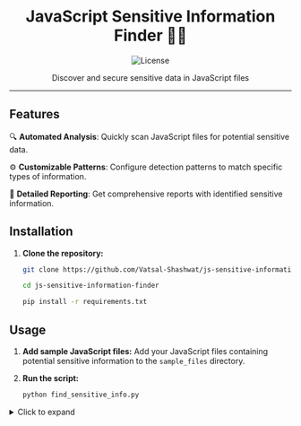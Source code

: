 <h1 align="center">JavaScript Sensitive Information Finder 🕵️‍♂️</h1>

<p align="center">
  <img src="https://img.shields.io/badge/License-MIT-green" alt="License">
</p>

<p align="center">Discover and secure sensitive data in JavaScript files</p>

---

## Features

🔍 **Automated Analysis**: Quickly scan JavaScript files for potential sensitive data.

⚙️ **Customizable Patterns**: Configure detection patterns to match specific types of information.

📝 **Detailed Reporting**: Get comprehensive reports with identified sensitive information.

## Installation

1. **Clone the repository:**
   ```sh
   git clone https://github.com/Vatsal-Shashwat/js-sensitive-information-finder.git

   cd js-sensitive-information-finder

   pip install -r requirements.txt
   
 ## Usage

1. **Add sample JavaScript files:** Add your JavaScript files containing potential sensitive information to the `sample_files` directory.

2. **Run the script:**
   ```sh
   python find_sensitive_info.py

<details>
<summary>Click to expand</summary>
Scanning file: sample_files/file1.js
Sensitive information found:
API keys: YOUR_API_KEY
Credentials: admin:password123
Sensitive URLs: https://api.example.com

Scanning file: sample_files/file2.js
Sensitive information found:
API keys: YOUR_ACCESS_TOKEN
Sensitive URLs: https://example.com/login
</details>
